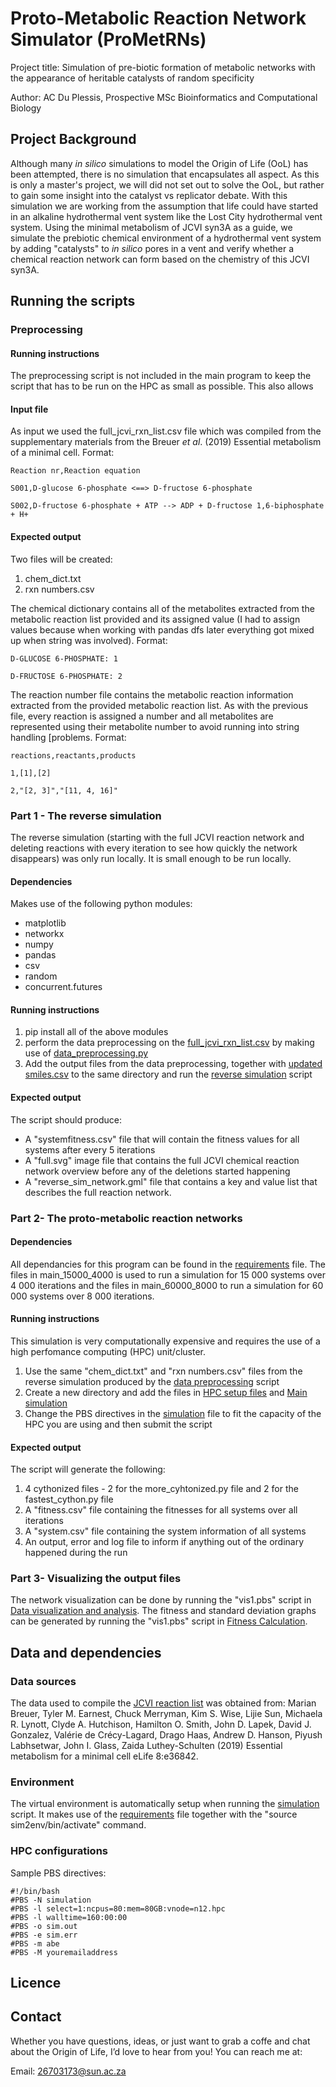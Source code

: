 # Proto-Metabolic Reaction Network Simulator (ProMetRNs)

Project title: Simulation of pre-biotic formation of metabolic networks with the appearance of heritable catalysts of random specificity

Author: AC Du Plessis, Prospective MSc Bioinformatics and Computational Biology

## Project Background
Although many _in silico_ simulations to model the Origin of Life (OoL) has been attempted, there is no simulation that encapsulates all aspect. As this is only a master's project, we will did not set out to solve the OoL, but rather to gain some insight into the catalyst vs replicator debate. With this simulation we are working from the assumption that life could have started in an alkaline hydrothermal vent system like the Lost City hydrothermal vent system. Using the minimal metabolism of JCVI syn3A as a guide, we simulate the prebiotic chemical environment of a hydrothermal vent system by adding "catalysts" to _in silico_ pores in a vent and verify whether a chemical reaction network can form based on the chemistry of this JCVI syn3A.  

## Running the scripts

### Preprocessing

#### Running instructions
The preprocessing script is not included in the main program to keep the script that has to be run on the HPC as small as possible. This also allows

#### Input file
As input we used the full_jcvi_rxn_list.csv file which was compiled from the supplementary materials from the Breuer _et al_. (2019) Essential metabolism of a minimal cell. 
Format:

```
Reaction nr,Reaction equation

S001,D-glucose 6-phosphate <==> D-fructose 6-phosphate

S002,D-fructose 6-phosphate + ATP --> ADP + D-fructose 1,6-biphosphate + H+
```

#### Expected output
Two files will be created: 
1. chem_dict.txt
2. rxn numbers.csv

The chemical dictionary contains all of the metabolites extracted from the metabolic reaction list provided and its assigned value (I had to assign values because when working with pandas dfs later everything got mixed up when string was involved).
Format: 

```
D-GLUCOSE 6-PHOSPHATE: 1

D-FRUCTOSE 6-PHOSPHATE: 2 
```

The reaction number file contains the metabolic reaction information extracted from the provided metabolic reaction list. As with the previous file, every reaction is assigned a number and all metabolites are represented using their metabolite number to avoid running into string handling [problems. 
Format:

```
reactions,reactants,products

1,[1],[2]

2,"[2, 3]","[11, 4, 16]"
```


### Part 1 - The reverse simulation
The reverse simulation (starting with the full JCVI reaction network and deleting reactions with every iteration to see how quickly the network disappears) was only run locally. It is small enough to be run locally. 

#### Dependencies

Makes use of the following python modules: 
* matplotlib
* networkx
* numpy
* pandas
* csv
* random
* concurrent.futures

#### Running instructions
1. pip install all of the above modules
2. perform the data preprocessing on the [full_jcvi_rxn_list.csv](Data%20files/full_jcvi_rxn_list.csv) by making use of [data_preprocessing.py](data_preprocessing.py)
3. Add the output files from the data preprocessing, together with [updated smiles.csv](Data%20files/updated_smiles.csv) to the same directory and run the [reverse simulation](Reverse%20simulation/reverse_sim2.py) script


#### Expected output

The script should produce: 
* A "systemfitness.csv" file that will contain the fitness values for all systems after every 5 iterations
* A "full.svg" image file that contains the full JCVI chemical reaction network overview before any of the deletions started happening
* A "reverse_sim_network.gml" file that contains a key and value list that describes the full reaction network.  



### Part 2- The proto-metabolic reaction networks

#### Dependencies

All dependancies for this program can be found in the [requirements](HPC%20setup%20files/requirements.txt) file. The files in main_15000_4000 is used to run a simulation for 15 000 systems over 4 000 iterations and the files in main_60000_8000 to run a simulation for 60 000 systems over 8 000 iterations. 

#### Running instructions

This simulation is very computationally expensive and requires the use of a high perfomance computing (HPC) unit/cluster.

1. Use the same "chem_dict.txt" and "rxn numbers.csv" files from the reverse simulation produced by the [data preprocessing](data_preprocessing.py) script
2. Create a new directory and add the files in [HPC setup files](HPC%20setup%20files) and [Main simulation](Main%simulation)
3. Change the PBS directives in the [simulation](Main%20simulation/simulation2.pbs) file to fit the capacity of the HPC you are using and then submit the script


#### Expected output

The script will generate the following:
1. 4 cythonized files - 2 for the more_cyhtonized.py file and 2 for the fastest_cython.py file
2. A "fitness.csv" file containing the fitnesses for all systems over all iterations
3. A "system.csv" file containing the system information of all systems
4. An output, error and log file to inform if anything out of the ordinary happened during the run


### Part 3- Visualizing the output files
The network visualization can be done by running the "vis1.pbs" script in [Data visualization and analysis](Data%visualization%and%analysis). The fitness and standard deviation graphs can be generated by running the "vis1.pbs" script in [Fitness Calculation](Fitness%calculation). 

## Data and dependencies

### Data sources 

The data used to compile the [JCVI reaction list](Data%20files/full_jcvi_rxn_list.csv) was obtained from:
Marian Breuer, Tyler M. Earnest, Chuck Merryman, Kim S. Wise, Lijie Sun, Michaela R. Lynott, Clyde A. Hutchison, Hamilton O. Smith, John D. Lapek, David J. Gonzalez, Valérie de Crécy-Lagard, Drago Haas, Andrew D. Hanson, Piyush Labhsetwar, John I. Glass, Zaida Luthey-Schulten (2019) Essential metabolism for a minimal cell eLife 8:e36842. 


### Environment
The virtual environment is automatically setup when running the [simulation](Main%20simulation/simulation2.pbs) script. 
It makes use of the [requirements](HPC%20setup%20files/requirements.txt) file together with the "source sim2env/bin/activate" command. 


### HPC configurations

Sample PBS directives:
```
#!/bin/bash
#PBS -N simulation
#PBS -l select=1:ncpus=80:mem=80GB:vnode=n12.hpc
#PBS -l walltime=160:00:00
#PBS -o sim.out
#PBS -e sim.err
#PBS -m abe
#PBS -M youremailaddress
```

## Licence

## Contact

Whether you have questions, ideas, or just want to grab a coffe and chat about the Origin of Life, I’d love to hear from you! You can reach me at:

Email: 26703173@sun.ac.za
